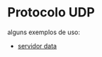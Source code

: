 # Protocolo UDP

alguns exemplos de uso:

- [servidor data]('https://github.com/CarlosG18/redes_dca0130/blob/main/servidor_data/servidor_data.md')